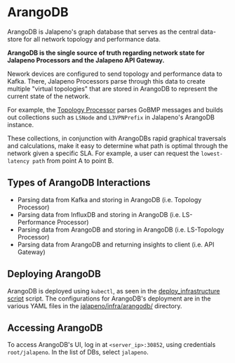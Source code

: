 # ArangoDB

ArangoDB is Jalapeno's graph database that serves as the central data-store for all network topology and performance data.

<b>ArangoDB is the single source of truth regarding network state for Jalapeno Processors and the Jalapeno API Gateway.</b>

Nework devices are configured to send topology and performance data to Kafka. There, Jalapeno Processors parse through this data to create multiple "virtual topologies" that are stored in ArangoDB to represent the current state of the network. 

For example, the [Topology Processor](../../processors/topology) parses GoBMP messages and builds out collections such as `LSNode` and `L3VPNPrefix` in Jalapeno's ArangoDB instance. 

These collections, in conjunction with ArangoDBs rapid graphical traversals and calculations, make it easy to determine what path is optimal through the network given a specific SLA. For example, a user can request the `lowest-latency path` from point A to point B.

## Types of ArangoDB Interactions
* Parsing data from Kafka and storing in ArangoDB (i.e. Topology Processor)
* Parsing data from InfluxDB and storing in ArangoDB (i.e. LS-Performance Processor)
* Parsing data from ArangoDB and storing in ArangoDB (i.e. LS-Topology Processor)
* Parsing data from ArangoDB and returning insights to client (i.e. API Gateway)

## Deploying ArangoDB
ArangoDB is deployed using `kubectl`, as seen in the [deploy_infrastructure script](../deploy_infrastructure.sh) script. The configurations for ArangoDB's deployment are in the various YAML files in the [jalapeno/infra/arangodb/](.) directory.  

## Accessing ArangoDB
To access ArangoDB's UI, log in at `<server_ip>:30852`, using credentials `root/jalapeno`. In the list of DBs, select `jalapeno`.
